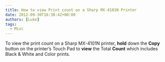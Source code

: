```yaml
---
title: How to view Print count on a Sharp MX-4101N Printer
date: 2012-09-30T16:38:42+00:00
authors: [Luke]
tags:
  - Misc
---
```

To view the print count on a Sharp MX-4101N printer, **hold** down the **Copy** button on the printer&#8217;s Touch Pad to **view** the Total **Count** which includes Black & White and Color prints.